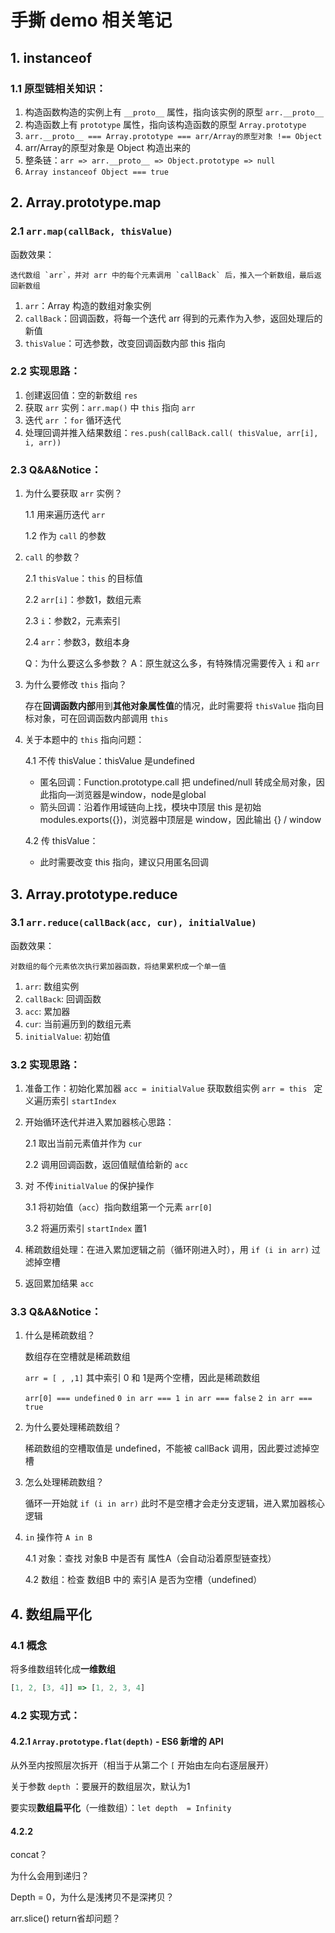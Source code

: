 # 手撕 demo 相关笔记

## 1. instanceof

### 1.1 原型链相关知识：

1. 构造函数构造的实例上有 `__proto__` 属性，指向该实例的原型 `arr.__proto__`
2. 构造函数上有 `prototype` 属性，指向该构造函数的原型 `Array.prototype`
3. `arr.__proto__ === Array.prototype === arr/Array的原型对象 !== Object`
4. arr/Array的原型对象是 Object 构造出来的
5. 整条链：`arr => arr.__proto__ => Object.prototype => null`
6. `Array instanceof Object === true`



## 2. Array.prototype.map

### 2.1 `arr.map(callBack, thisValue)`

函数效果：

```
迭代数组 `arr`，并对 arr 中的每个元素调用 `callBack` 后，推入一个新数组，最后返回新数组
```

1. `arr`：Array 构造的数组对象实例
2. `callBack`：回调函数，将每一个迭代 arr 得到的元素作为入参，返回处理后的新值
3. `thisValue`：可选参数，改变回调函数内部 this 指向

### 2.2 实现思路：

1. 创建返回值：空的新数组 `res`
2. 获取 `arr` 实例：`arr.map()` 中 `this` 指向 `arr`
3. 迭代 `arr` ：`for` 循环迭代
4. 处理回调并推入结果数组：`res.push(callBack.call( thisValue, arr[i], i, arr))`

### 2.3 Q&A&Notice：

1. 为什么要获取 `arr` 实例？

   1.1 用来遍历迭代 `arr`

   1.2 作为 `call` 的参数
   
2. `call` 的参数？

   2.1 `thisValue`：`this` 的目标值

   2.2 `arr[i]`：参数1，数组元素

   2.3 `i`：参数2，元素索引

   2.4 `arr`：参数3，数组本身

   Q：为什么要这么多参数？  A：原生就这么多，有特殊情况需要传入 `i` 和 `arr`
   
3. 为什么要修改 `this` 指向？

   存在**回调函数内部**用到**其他对象属性值**的情况，此时需要将 `thisValue` 指向目标对象，可在回调函数内部调用 `this`
   
4. 关于本题中的 `this` 指向问题：

   4.1 不传 thisValue：thisValue 是undefined

   - 匿名回调：Function.prototype.call 把 undefined/null 转成全局对象，因此指向—浏览器是window，node是global
   - 箭头回调：沿着作用域链向上找，模块中顶层 this 是初始 modules.exports({})，浏览器中顶层是 window，因此输出 {} / window

   4.2 传 thisValue：

   - 此时需要改变 this 指向，建议只用匿名回调



## 3. Array.prototype.reduce

### 3.1 `arr.reduce(callBack(acc, cur), initialValue)`

函数效果：

```
对数组的每个元素依次执行累加器函数，将结果累积成一个单一值
```

1. `arr`: 数组实例
2. `callBack`: 回调函数
3. `acc`: 累加器
4. `cur`: 当前遍历到的数组元素
5. `initialValue`: 初始值

### 3.2 实现思路：

1. 准备工作：初始化累加器 `acc = initialValue`      获取数组实例 `arr = this `     定义遍历索引 `startIndex`

2. 开始循环迭代并进入累加器核心思路：

   2.1 取出当前元素值并作为 `cur`

   2.2 调用回调函数，返回值赋值给新的 `acc`

3. 对 不传`initialValue` 的保护操作

   3.1 将初始值（`acc`）指向数组第一个元素 `arr[0]`

   3.2 将遍历索引 `startIndex` 置1

4. 稀疏数组处理：在进入累加逻辑之前（循环刚进入时），用 `if (i in arr)` 过滤掉空槽

5. 返回累加结果 `acc`

### 3.3 Q&A&Notice：

1. 什么是稀疏数组？

   数组存在空槽就是稀疏数组

   `arr = [ , ,1]` 其中索引 0 和 1是两个空槽，因此是稀疏数组

   `arr[0] === undefined`             `0 in arr === 1 in arr === false`              `2 in arr === true`

2. 为什么要处理稀疏数组？

   稀疏数组的空槽取值是 undefined，不能被 callBack 调用，因此要过滤掉空槽

3. 怎么处理稀疏数组？

   循环一开始就 `if (i in arr)` 此时不是空槽才会走分支逻辑，进入累加器核心逻辑

4. `in` 操作符 `A in B`

   4.1 对象：查找 对象B 中是否有 属性A（会自动沿着原型链查找）

   4.2 数组：检查 数组B 中的 索引A 是否为空槽（undefined）



## 4. 数组扁平化

### 4.1 概念

将多维数组转化成**一维数组**

```javascript
[1, 2, [3, 4]] => [1, 2, 3, 4]
```

### 4.2 实现方式：

#### 4.2.1 `Array.prototype.flat(depth)`  - ES6 新增的 API

从外至内按照层次拆开（相当于从第二个 `[` 开始由左向右逐层展开）

关于参数 `depth` ：要展开的数组层次，默认为1

要实现**数组扁平化**（一维数组）：`let depth  = Infinity`

#### 4.2.2 

concat？

为什么会用到递归？

Depth = 0，为什么是浅拷贝不是深拷贝？

arr.slice() return省却问题？
